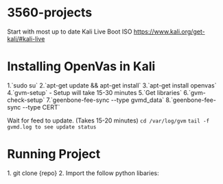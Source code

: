 # 3560-projects
Start with most up to date Kali Live Boot ISO https://www.kali.org/get-kali/#kali-live


<h1>Installing OpenVas in Kali</h1>
1.`sudo su`
2.`apt-get update && apt-get install`
3.`apt-get install openvas`
4.`gvm-setup`
    - Setup will take 15-30 minutes
5.`Get libraries`
6.`gvm-check-setup`
7.`geenbone-fee-sync --type gvmd_data`
8.`geenbone-fee-sync --type CERT`

Wait for feed to update. (Takes 15-20 minutes)
`cd /var/log/gvm`
`tail -f gvmd.log to see update status`

<h1>Running Project</h1>
1. git clone {repo}
2. Import the follow python libaries:
    
